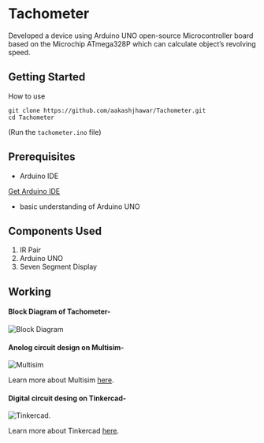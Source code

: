 # Tachometer	
Developed a device using Arduino UNO open-source Microcontroller board based on the Microchip ATmega328P which can calculate object’s revolving speed.

## Getting Started

How to use
```    
git clone https://github.com/aakashjhawar/Tachometer.git
cd Tachometer
```
(Run the ```tachometer.ino``` file) 

## Prerequisites

- Arduino IDE


[Get Arduino IDE](https://www.arduino.cc/en/main/software)
- basic understanding of Arduino UNO

## Components Used
1. IR Pair
2. Arduino UNO
3. Seven Segment Display


## Working 

#### Block Diagram of Tachometer-
![Block Diagram](https://github.com/aakashjhawar/Tachometer/blob/master/images/block%20diagram.jpg)

#### Anolog circuit design on Multisim-
![Multisim](https://github.com/aakashjhawar/Tachometer/blob/master/images/analog%20tach.png)


Learn more about Multisim [here](http://www.ni.com/download/ni-circuit-design-suite-educational-edition-14.1/6510/en/).

#### Digital circuit desing on Tinkercad-
![Tinkercad](https://github.com/aakashjhawar/Tachometer/blob/master/images/analog%20tach.png).

Learn more about Tinkercad [here](https://www.tinkercad.com/).
